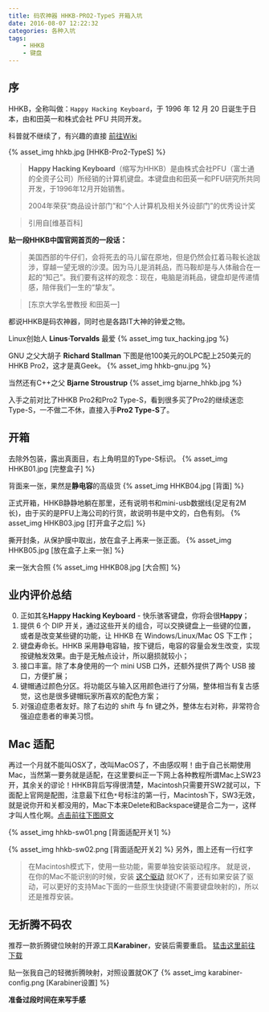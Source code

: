 ```yaml
---
title: 码农神器 HHKB-PRO2-TypeS 开箱入坑
date: 2016-08-07 12:22:32
categories: 各种入坑
tags: 
	- HHKB
	- 键盘
---
```

## 序

HHKB，全称叫做：`Happy Hacking Keyboard`，于 1996 年 12 月 20 日诞生于日本，由和田英一和株式会社 PFU 共同开发。

科普就不继续了，有兴趣的直接 [前往Wiki](https://zh.wikipedia.org/wiki/Happy_Hacking_Keyboard)

{% asset_img hhkb.jpg [HHKB-Pro2-TypeS] %}

> **Happy Hacking Keyboard**（缩写为HHKB）是由株式会社PFU（富士通的全资子公司）所经销的计算机键盘。本键盘由和田英一和PFU研究所共同开发，于1996年12月开始销售。
> 
> 2004年荣获“商品设计部门”和“个人计算机及相关外设部门”的优秀设计奖

> 引用自[维基百科]

<!-- more -->

**贴一段HHKB中国官网首页的一段话：**

> 美国西部的牛仔们，会将死去的马儿留在原地，但是仍然会扛着马鞍长途跋涉，穿越一望无垠的沙漠。因为马儿是消耗品，而马鞍却是与人体融合在一起的“知己”。我们要有这样的观念：现在，电脑是消耗品，键盘却是传递情感，陪伴我们一生的“挚友”。

> [东京大学名誉教授 和田英一]

都说HHKB是码农神器，同时也是各路IT大神的钟爱之物。

Linux创始人 **Linus·Torvalds** 最爱
{% asset_img tux_hacking.jpg %}

GNU 之父大胡子 **Richard Stallman**
下图是他100美元的OLPC配上250美元的HHKB Pro2，这才是真Geek。
{% asset_img  hhkb-gnu.jpg %}

当然还有C++之父 **Bjarne Stroustrup**
{% asset_img  bjarne_hhkb.jpg %}

入手之前对比了HHKB Pro2和Pro2 Type-S，看到很多买了Pro2的继续迷恋Type-S，一不做二不休，直接入手**Pro2 Type-S**了。

## 开箱
去除外包装，露出真面目，右上角明显的Type-S标识。
{% asset_img HHKB01.jpg  [完整盒子] %}

背面来一张，果然是**静电容**的高级货
{% asset_img HHKB04.jpg  [背面] %}

正式开箱，HHKB静静地躺在那里，还有说明书和mini-usb数据线(足足有2M长)，由于买的是PFU上海公司的行货，故说明书是中文的，白色有刻。
{% asset_img HHKB03.jpg [打开盒子之后] %}

撕开封条，从保护膜中取出，放在盒子上再来一张正面。
{% asset_img HHKB05.jpg [放在盒子上来一张] %}

来一张大合照
{% asset_img HHKB08.jpg [大合照] %}

## 业内评价总结
0. 正如其名**Happy Hacking Keyboard** - 快乐骇客键盘，你将会很**Happy**；
1. 提供 6 个 DIP 开关，通过这些开关的组合，可以交换键盘上一些键的位置，或者是改变某些键的功能，让 HHKB 在 Windows/Linux/Mac OS 下工作；
2. 键盘寿命长。HHKB 采用静电容轴，按下键后，电容的容量会发生改变，实现按键触发效果。由于是无触点设计，所以磨损就较小；
3. 接口丰富。除了本身使用的一个 mini USB 口外，还额外提供了两个 USB 接口，方便扩展；
4. 键帽通过颜色分区。将功能区与输入区用颜色进行了分隔，整体相当有复古感觉，这也是很多键帽玩家所喜欢的配色方案；
5. 对强迫症患者友好。除了右边的 shift 与 fn 键之外，整体左右对称，非常符合强迫症患者的审美习惯。

## Mac 适配
再过一个月就不能叫OSX了，改叫MacOS了，不由感叹啊！由于自己长期使用Mac，当然第一要务就是适配，在这里要纠正一下网上各种教程所谓Mac上SW23开，其余关的谬论！HHKB背后写得很清楚，Macintosh只需要开SW2就可以，下面配上官网是配图，注意最下红色`*`号标注的第一行，Macintosh下，SW3无效，就是说你开和关都没用的，Mac下本来Delete和Backspace键是合二为一，这样才叫人性化啊。[点击前往下图原文](http://www.pfu.fujitsu.com/hhkeyboard/leaflet/hhkb_backview.html)

{% asset_img hhkb-sw01.png [背面适配开关1] %}

{% asset_img hhkb-sw02.png  [背面适配开关2] %}
另外，图上还有一行红字
> 在Macintosh模式下，使用一些功能，需要单独安装驱动程序。
就是说，在你的Mac不能识别的时候，安装 [这个驱动](http://www.pfu.fujitsu.com/hhkeyboard/macdownload.html) 就OK了，还有如果安装了驱动，可以更好的支持Mac下面的一些原生快捷键(不需要键盘映射的)，所以还是推荐安装。

## 无折腾不码农
推荐一款折腾键位映射的开源工具**Karabiner**，安装后需要重启。
[猛击这里前往下载](https://pqrs.org/osx/karabiner/)

贴一张我自己的轻微折腾映射，对照设置就OK了
{% asset_img karabiner-config.png  [Karabiner设置] %}


**准备过段时间在来写手感**

